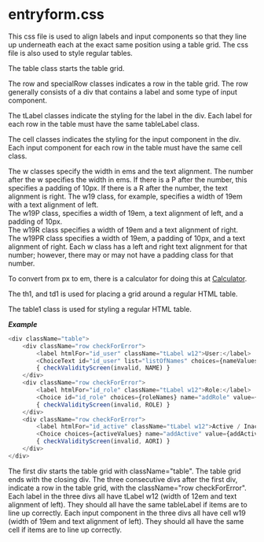 # entryform.css
      
This css file is used to align labels and input components so that they line up underneath each at the exact same position using a table grid.  The css file is also used to style regular tables.
   
The table class starts the table grid.
      
The row and specialRow classes indicates a row in the table grid.  The row generally consists of a div that contains a label and some type of input component.
      
The tLabel classes indicate the styling for the label in the div.  Each label for each row in the table must have the same tableLabel class.
      
The cell classes indicates the styling for the input component in the div.  Each input component for each row in the table must have the same cell class.

The w classes specify the width in ems and the text alignment.  The number after the w specifies the width in ems.  If there is a P after the number, this specifies a padding of 10px.  If there is a R after the number, the text alignment is right.
The w19 class, for example, specifies a width of 19em with a text alignment of left.  
The w19P class, specifies a width of 19em, a text alignment of left, and a padding of 10px.  
The w19R class specifies a width of 19em and a text alignment of right.  
The w19PR class specifies a width of 19em, a padding of 10px, and a text alignment of right.
Each w class has a left and right text alignment for that number; however, there may or may not have a padding class for that number.

To convert from px to em, there is a calculator for doing this at [Calculator](https://www.w3schools.com/tags/ref_pxtoemconversion.asp).
      
The th1, and td1 is used for placing a grid around a regular HTML table.
      
The table1 class is used for styling a regular HTML table.
      
***Example***
```javascript
<div className="table">
    <div className="row checkForError">
        <label htmlFor="id_user" className="tLabel w12">User:</label>
        <ChoiceText id="id_user" list="listOfNames" choices={nameValues} name="addUser" value={addUser} className="cell w19" onChange={(event) => processName(event.target.value)} onClick={() => wasClickedScreen(invalid, NAME, setInvalid)} style={processInvalidStyleScreen(invalid, NAME)} disabled={error} />
        { checkValidityScreen(invalid, NAME) }
    </div>
    <div className="row checkForError">
        <label htmlFor="id_role" className="tLabel w12">Role:</label>
        <Choice id="id_role" choices={roleNames} name="addRole" value={addRole} onChange={(event) => setAddRole(event.target.value)} onClick={() => wasClickedScreen(invalid, ROLE, setInvalid)} className="cell w19"  disabled={error} style={processInvalidStyleScreen(invalid, ROLE)} />
        { checkValidityScreen(invalid, ROLE) }
    </div>
    <div className="row checkForError">
        <label htmlFor="id_active" className="tLabel w12">Active / Inactive:</label>
        <Choice choices={activeValues} name="addActive" value={addActive} onChange={(event) => setAddActive(event.target.value)} onClick={() => wasClickedScreen(invalid, AORI, setInvalid)} className="cell w19"  disabled={error} style={processInvalidStyleScreen(invalid, AORI)} />
        { checkValidityScreen(invalid, AORI) }
    </div>
</div>
```

The first div starts the table grid with className="table".  The table grid ends with the closing div.
The three consecutive divs after the first div, indicate a row in the table grid, with the className="row checkForError".
Each label in the three divs all have tLabel w12 (width of 12em and text alignment of left).  They should all have the same tableLabel if items are to line up correctly.
Each input component in the three divs all have cell w19 (width of 19em and text alignment of left).  They should all have the same cell if items are to line up correctly.
